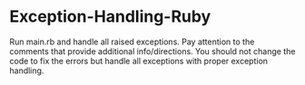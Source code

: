 # Exception-Handling-Ruby

Run main.rb and handle all raised exceptions. Pay attention to the comments that provide additional info/directions. You should not change the code to fix the errors but handle all exceptions with proper exception handling.
